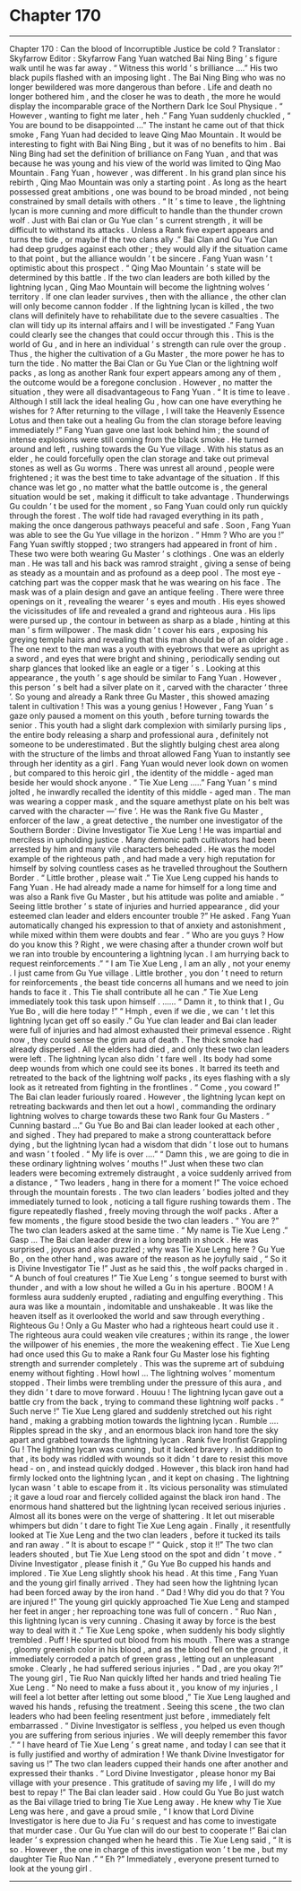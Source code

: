 
# Chapter 170


---

Chapter 170 : Can the blood of Incorruptible Justice be cold ?
Translator :
Skyfarrow
Editor :
Skyfarrow
Fang Yuan watched Bai Ning Bing ’ s figure walk until he was far away .
“ Witness this world ’ s brilliance ….” His two black pupils flashed with an imposing light . The Bai Ning Bing who was no longer bewildered was more dangerous than before .
Life and death no longer bothered him , and the closer he was to death , the more he would display the incomparable grace of the Northern Dark Ice Soul Physique .
“ However , wanting to fight me later , heh .” Fang Yuan suddenly chuckled , “ You are bound to be disappointed …”
The instant he came out of that thick smoke , Fang Yuan had decided to leave Qing Mao Mountain .
It would be interesting to fight with Bai Ning Bing , but it was of no benefits to him .
Bai Ning Bing had set the definition of brilliance on Fang Yuan , and that was because he was young and his view of the world was limited to Qing Mao Mountain .
Fang Yuan , however , was different .
In his grand plan since his rebirth , Qing Mao Mountain was only a starting point .
As long as the heart possessed great ambitions , one was bound to be broad minded , not being constrained by small details with others .
“ It ’ s time to leave , the lightning lycan is more cunning and more difficult to handle than the thunder crown wolf . Just with Bai clan or Gu Yue clan ’ s current strength , it will be difficult to withstand its attacks . Unless a Rank five expert appears and turns the tide , or maybe if the two clans ally .”
Bai Clan and Gu Yue Clan had deep grudges against each other ; they would ally if the situation came to that point , but the alliance wouldn ’ t be sincere .
Fang Yuan wasn ’ t optimistic about this prospect .
“ Qing Mao Mountain ’ s state will be determined by this battle . If the two clan leaders are both killed by the lightning lycan , Qing Mao Mountain will become the lightning wolves ’ territory . If one clan leader survives , then with the alliance , the other clan will only become cannon fodder . If the lightning lycan is killed , the two clans will definitely have to rehabilitate due to the severe casualties . The clan will tidy up its internal affairs and I will be investigated .”
Fang Yuan could clearly see the changes that could occur through this .
This is the world of Gu , and in here an individual ’ s strength can rule over the group . Thus , the higher the cultivation of a Gu Master , the more power he has to turn the tide .
No matter the Bai Clan or Gu Yue Clan or the lightning wolf packs , as long as another Rank four expert appears among any of them , the outcome would be a foregone conclusion .
However , no matter the situation , they were all disadvantageous to Fang Yuan .
“ It is time to leave . Although I still lack the ideal healing Gu , how can one have everything he wishes for ? After returning to the village , I will take the Heavenly Essence Lotus and then take out a healing Gu from the clan storage before leaving immediately !”
Fang Yuan gave one last look behind him ; the sound of intense explosions were still coming from the black smoke .
He turned around and left , rushing towards the Gu Yue village .
With his status as an elder , he could forcefully open the clan storage and take out primeval stones as well as Gu worms .
There was unrest all around , people were frightened ; it was the best time to take advantage of the situation .
If this chance was let go , no matter what the battle outcome is , the general situation would be set , making it difficult to take advantage .
Thunderwings Gu couldn ’ t be used for the moment , so Fang Yuan could only run quickly through the forest .
The wolf tide had ravaged everything in its path , making the once dangerous pathways peaceful and safe .
Soon , Fang Yuan was able to see the Gu Yue village in the horizon .
“ Hmm ? Who are you !” Fang Yuan swiftly stopped ; two strangers had appeared in front of him .
These two were both wearing Gu Master ’ s clothings . One was an elderly man . He was tall and his back was ramrod straight , giving a sense of being as steady as a mountain and as profound as a deep pool . The most eye - catching part was the copper mask that he was wearing on his face .
The mask was of a plain design and gave an antique feeling . There were three openings on it , revealing the wearer ’ s eyes and mouth .
His eyes showed the vicissitudes of life and revealed a grand and righteous aura . His lips were pursed up , the contour in between as sharp as a blade , hinting at this man ’ s firm willpower .
The mask didn ’ t cover his ears , exposing his greying temple hairs and revealing that this man should be of an older age .
The one next to the man was a youth with eyebrows that were as upright as a sword , and eyes that were bright and shining , periodically sending out sharp glances that looked like an eagle or a tiger ’ s .
Looking at this appearance , the youth ’ s age should be similar to Fang Yuan . However , this person ’ s belt had a silver plate on it , carved with the character ‘ three ’.
So young and already a Rank three Gu Master , this showed amazing talent in cultivation !
This was a young genius !
However , Fang Yuan ’ s gaze only paused a moment on this youth , before turning towards the senior .
This youth had a slight dark complexion with similarly pursing lips , the entire body releasing a sharp and professional aura , definitely not someone to be underestimated .
But the slightly bulging chest area along with the structure of the limbs and throat allowed Fang Yuan to instantly see through her identity as a girl .
Fang Yuan would never look down on women , but compared to this heroic girl , the identity of the middle - aged man beside her would shock anyone .
“ Tie Xue Leng …..” Fang Yuan ’ s mind jolted , he inwardly recalled the identity of this middle - aged man .
The man was wearing a copper mask , and the square amethyst plate on his belt was carved with the character —‘ five ’.
He was the Rank five Gu Master , enforcer of the law , a great detective , the number one investigator of the Southern Border : Divine Investigator Tie Xue Leng !
He was impartial and merciless in upholding justice . Many demonic path cultivators had been arrested by him and many vile characters beheaded . He was the model example of the righteous path , and had made a very high reputation for himself by solving countless cases as he travelled throughout the Southern Border .
“ Little brother , please wait .” Tie Xue Leng cupped his hands to Fang Yuan .
He had already made a name for himself for a long time and was also a Rank five Gu Master , but his attitude was polite and amiable .
“ Seeing little brother ’ s state of injuries and hurried appearance , did your esteemed clan leader and elders encounter trouble ?” He asked .
Fang Yuan automatically changed his expression to that of anxiety and astonishment , while mixed within them were doubts and fear . “ Who are you guys ? How do you know this ? Right , we were chasing after a thunder crown wolf but we ran into trouble by encountering a lightning lycan . I am hurrying back to request reinforcements .”
“ I am Tie Xue Leng , I am an ally , not your enemy . I just came from Gu Yue village . Little brother , you don ’ t need to return for reinforcements , the beast tide concerns all humans and we need to join hands to face it . This Tie shall contribute all he can .” Tie Xue Leng immediately took this task upon himself .
……
“ Damn it , to think that I , Gu Yue Bo , will die here today !”
“ Hmph , even if we die , we can ’ t let this lightning lycan get off so easily .”
Gu Yue clan leader and Bai clan leader were full of injuries and had almost exhausted their primeval essence . Right now , they could sense the grim aura of death .
The thick smoke had already dispersed . All the elders had died , and only these two clan leaders were left .
The lightning lycan also didn ’ t fare well . Its body had some deep wounds from which one could see its bones . It barred its teeth and retreated to the back of the lightning wolf packs , its eyes flashing with a sly look as it retreated from fighting in the frontlines .
“ Come , you coward !” The Bai clan leader furiously roared .
However , the lightning lycan kept on retreating backwards and then let out a howl , commanding the ordinary lightning wolves to charge towards these two Rank four Gu Masters .
“ Cunning bastard …” Gu Yue Bo and Bai clan leader looked at each other , and sighed .
They had prepared to make a strong counterattack before dying , but the lightning lycan had a wisdom that didn ’ t lose out to humans and wasn ’ t fooled .
“ My life is over ….”
“ Damn this , we are going to die in these ordinary lightning wolves ’ mouths !”
Just when these two clan leaders were becoming extremely distraught , a voice suddenly arrived from a distance , “ Two leaders , hang in there for a moment !”
The voice echoed through the mountain forests . The two clan leaders ’ bodies jolted and they immediately turned to look , noticing a tall figure rushing towards them .
The figure repeatedly flashed , freely moving through the wolf packs . After a few moments , the figure stood beside the two clan leaders .
“ You are ?” The two clan leaders asked at the same time .
“ My name is Tie Xue Leng .”
Gasp …
The Bai clan leader drew in a long breath in shock . He was surprised , joyous and also puzzled ; why was Tie Xue Leng here ?
Gu Yue Bo , on the other hand , was aware of the reason as he joyfully said , “ So it is Divine Investigator Tie !”
Just as he said this , the wolf packs charged in .
“ A bunch of foul creatures !” Tie Xue Leng ’ s tongue seemed to burst with thunder , and with a low shout he willed a Gu in his aperture .
BOOM !
A formless aura suddenly erupted , radiating and engulfing everything .
This aura was like a mountain , indomitable and unshakeable . It was like the heaven itself as it overlooked the world and saw through everything .
Righteous Gu !
Only a Gu Master who had a righteous heart could use it .
The righteous aura could weaken vile creatures ; within its range , the lower the willpower of his enemies , the more the weakening effect .
Tie Xue Leng had once used this Gu to make a Rank four Gu Master lose his fighting strength and surrender completely . This was the supreme art of subduing enemy without fighting .
Howl howl …
The lightning wolves ’ momentum stopped . Their limbs were trembling under the pressure of this aura , and they didn ’ t dare to move forward .
Houuu !
The lightning lycan gave out a battle cry from the back , trying to command these lightning wolf packs .
“ Such nerve !” Tie Xue Leng glared and suddenly stretched out his right hand , making a grabbing motion towards the lightning lycan .
Rumble ….
Ripples spread in the sky , and an enormous black iron hand tore the sky apart and grabbed towards the lightning lycan .
Rank five Ironfist Grappling Gu !
The lightning lycan was cunning , but it lacked bravery . In addition to that , its body was riddled with wounds so it didn ’ t dare to resist this move head - on , and instead quickly dodged .
However , this black iron hand had firmly locked onto the lightning lycan , and it kept on chasing .
The lightning lycan wasn ’ t able to escape from it . Its vicious personality was stimulated ; it gave a loud roar and fiercely collided against the black iron hand .
The enormous hand shattered but the lightning lycan received serious injuries . Almost all its bones were on the verge of shattering .
It let out miserable whimpers but didn ’ t dare to fight Tie Xue Leng again . Finally , it resentfully looked at Tie Xue Leng and the two clan leaders , before it tucked its tails and ran away .
“ It is about to escape !”
“ Quick , stop it !!”
The two clan leaders shouted , but Tie Xue Leng stood on the spot and didn ’ t move .
“ Divine Investigator , please finish it ,” Gu Yue Bo cupped his hands and implored .
Tie Xue Leng slightly shook his head .
At this time , Fang Yuan and the young girl finally arrived . They had seen how the lightning lycan had been forced away by the iron hand .
“ Dad ! Why did you do that ? You are injured !” The young girl quickly approached Tie Xue Leng and stamped her feet in anger ; her reproaching tone was full of concern .
“ Ruo Nan , this lightning lycan is very cunning . Chasing it away by force is the best way to deal with it .” Tie Xue Leng spoke , when suddenly his body slightly trembled .
Puff ! He spurted out blood from his mouth .
There was a strange , gloomy greenish color in his blood , and as the blood fell on the ground , it immediately corroded a patch of green grass , letting out an unpleasant smoke .
Clearly , he had suffered serious injuries .
“ Dad , are you okay ?!” The young girl , Tie Ruo Nan quickly lifted her hands and tried healing Tie Xue Leng .
“ No need to make a fuss about it , you know of my injuries , I will feel a lot better after letting out some blood ,” Tie Xue Leng laughed and waved his hands , refusing the treatment .
Seeing this scene , the two clan leaders who had been feeling resentment just before , immediately felt embarrassed .
“ Divine Investigator is selfless , you helped us even though you are suffering from serious injuries . We will deeply remember this favor .”
“ I have heard of Tie Xue Leng ’ s great name , and today I can see that it is fully justified and worthy of admiration ! We thank Divine Investigator for saving us !”
The two clan leaders cupped their hands one after another and expressed their thanks .
“ Lord Divine Investigator , please honor my Bai village with your presence . This gratitude of saving my life , I will do my best to repay !” The Bai clan leader said .
How could Gu Yue Bo just watch as the Bai village tried to bring Tie Xue Leng away .
He knew why Tie Xue Leng was here , and gave a proud smile , “ I know that Lord Divine Investigator is here due to Jia Fu ’ s request and has come to investigate that murder case . Our Gu Yue clan will do our best to cooperate !”
Bai clan leader ’ s expression changed when he heard this .
Tie Xue Leng said , “ It is so . However , the one in charge of this investigation won ’ t be me , but my daughter Tie Ruo Nan .”
“ Eh ?” Immediately , everyone present turned to look at the young girl .

---

